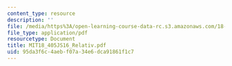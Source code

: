 ```yaml
---
content_type: resource
description: ''
file: /media/https%3A/open-learning-course-data-rc.s3.amazonaws.com/18-405j-advanced-complexity-theory-spring-2016/95da3f6c4aebf07a34e6dca91861f1c7_MIT18_405JS16_Relativ.pdf
file_type: application/pdf
resourcetype: Document
title: MIT18_405JS16_Relativ.pdf
uid: 95da3f6c-4aeb-f07a-34e6-dca91861f1c7
---
```

